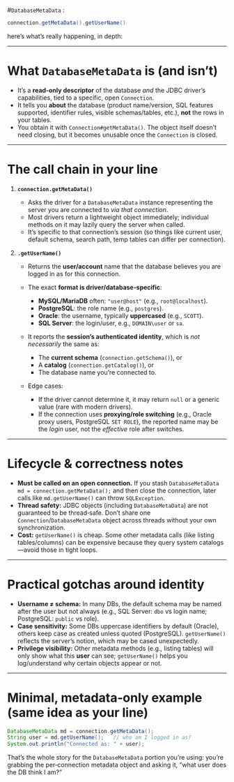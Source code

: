 #`DatabaseMetaData` :

```java
connection.getMetaData().getUserName()
```

here’s what’s really happening, in depth:

---

# What `DatabaseMetaData` is (and isn’t)

* It’s a **read‑only descriptor** of the database *and* the JDBC driver’s capabilities, tied to a specific, open `Connection`.
* It tells you **about** the database (product name/version, SQL features supported, identifier rules, visible schemas/tables, etc.), **not** the rows in your tables.
* You obtain it with `Connection#getMetaData()`. The object itself doesn’t need closing, but it becomes unusable once the `Connection` is closed.

---

# The call chain in your line

1. **`connection.getMetaData()`**

   * Asks the driver for a `DatabaseMetaData` instance representing the server you are connected to *via that connection*.
   * Most drivers return a lightweight object immediately; individual methods on it may lazily query the server when called.
   * It’s specific to that connection’s session (so things like current user, default schema, search path, temp tables can differ per connection).

2. **`.getUserName()`**

   * Returns the **user/account** name that the database believes you are logged in as for this connection.
   * The exact **format is driver/database‑specific**:

     * **MySQL/MariaDB** often: `"user@host"` (e.g., `root@localhost`).
     * **PostgreSQL**: the role name (e.g., `postgres`).
     * **Oracle**: the username, typically **uppercased** (e.g., `SCOTT`).
     * **SQL Server**: the login/user, e.g., `DOMAIN\user` or `sa`.
   * It reports the **session’s authenticated identity**, which is *not necessarily* the same as:

     * The **current schema** (`connection.getSchema()`), or
     * A **catalog** (`connection.getCatalog()`), or
     * The database name you’re connected to.
   * Edge cases:

     * If the driver cannot determine it, it may return `null` or a generic value (rare with modern drivers).
     * If the connection uses **proxying/role switching** (e.g., Oracle proxy users, PostgreSQL `SET ROLE`), the reported name may be the *login* user, not the *effective* role after switches.

---

# Lifecycle & correctness notes

* **Must be called on an open connection.** If you stash `DatabaseMetaData md = connection.getMetaData();` and then close the connection, later calls like `md.getUserName()` can throw `SQLException`.
* **Thread safety:** JDBC objects (including `DatabaseMetaData`) are not guaranteed to be thread‑safe. Don’t share one `Connection`/`DatabaseMetaData` object across threads without your own synchronization.
* **Cost:** `getUserName()` is cheap. Some other metadata calls (like listing tables/columns) can be expensive because they query system catalogs—avoid those in tight loops.

---

# Practical gotchas around identity

* **Username ≠ schema:** In many DBs, the default schema may be named after the user but not always (e.g., SQL Server: `dbo` vs login name; PostgreSQL: `public` vs role).
* **Case sensitivity:** Some DBs uppercase identifiers by default (Oracle), others keep case as created unless quoted (PostgreSQL). `getUserName()` reflects the server’s notion, which may be cased unexpectedly.
* **Privilege visibility:** Other metadata methods (e.g., listing tables) will only show what this **user** can see; `getUserName()` helps you log/understand why certain objects appear or not.

---

# Minimal, metadata‑only example (same idea as your line)

```java
DatabaseMetaData md = connection.getMetaData();
String user = md.getUserName();   // who am I logged in as?
System.out.println("Connected as: " + user);
```

That’s the whole story for the `DatabaseMetaData` portion you’re using: you’re grabbing the per‑connection metadata object and asking it, “what user does the DB think I am?”
